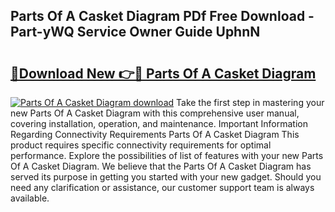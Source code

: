 ## Parts Of A Casket Diagram PDf Free Download - Part-yWQ Service Owner Guide UphnN

# <h2><a href="http://dfp6b8.blite.top/?on=Parts+Of+A+Casket+Diagram">🔗Download New 👉🔴 Parts Of A Casket Diagram</a></h2>

[![Parts Of A Casket Diagram download](https://i.imgur.com/lujVjoI.png)](http://dfp6b8.blite.top/?on=Parts+Of+A+Casket+Diagram)
Take the first step in mastering your new Parts Of A Casket Diagram with this comprehensive user manual, covering installation, operation, and maintenance. Important Information Regarding Connectivity Requirements Parts Of A Casket Diagram This product requires specific connectivity requirements for optimal performance. Explore the possibilities of list of features with your new Parts Of A Casket Diagram. We believe that the Parts Of A Casket Diagram has served its purpose in getting you started with your new gadget. Should you need any clarification or assistance, our customer support team is always available.
